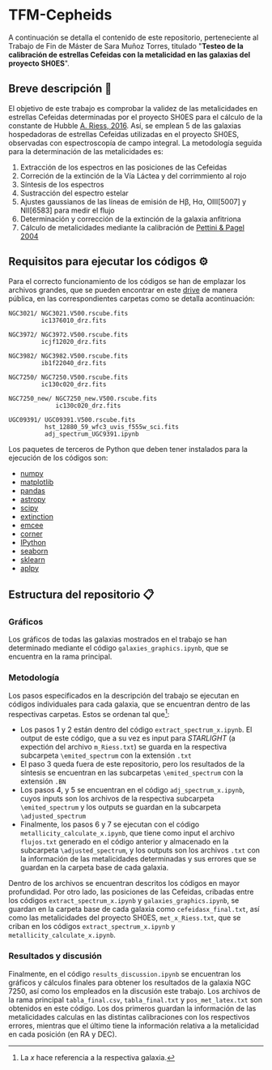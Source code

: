 # TFM-Cepheids

A continuación se detalla el contenido de este repositorio, perteneciente al Trabajo de Fin de Máster de Sara Muñoz Torres, titulado "**Testeo de la calibración de estrellas Cefeidas con la metalicidad en las galaxias del proyecto SH0ES**".


## Breve descripción 📖

El objetivo de este trabajo es comprobar la validez de las metalicidades en estrellas Cefeidas determinadas por el proyecto SH0ES para el cálculo de la constante de Hubble [A. Riess, 2016](https://iopscience.iop.org/article/10.3847/0004-637X/826/1/56). Así, se emplean 5 de las galaxias hospedadoras de estrellas Cefeidas utilizadas en el proyecto SH0ES, observadas con espectroscopía de campo integral. La metodología seguida para la determinación de las metalicidades es:

 1. Extracción de los espectros en las posiciones de las Cefeidas
 2. Correción de la extinción de la Vía Láctea y del corrimmiento al rojo
 3. Síntesis de los espectros
 4. Sustracción del espectro estelar
 5. Ajustes gaussianos de las líneas de emisión de Hβ, Hα, OIII[5007] y NII[6583] para medir el flujo
 6. Determinación y corrección de la extinción de la galaxia anfitriona
 7. Cálculo de metalicidades mediante la calibración de [Pettini & Pagel 2004](https://academic.oup.com/mnras/article/348/3/L59/1280428)



## Requisitos para ejecutar los códigos ⚙️

Para el correcto funcionamiento de los códigos se han de emplazar los archivos grandes, que se pueden encontrar en este [drive](https://drive.google.com/drive/u/5/folders/1AHKIRPcjnqzH8-04cx5OZ3LoRAEzcBXj) de manera pública, en las correspondientes carpetas como se detalla acontinuación:

```
NGC3021/ NGC3021.V500.rscube.fits
         ic1376010_drz.fits

NGC3972/ NGC3972.V500.rscube.fits
         icjf12020_drz.fits
         
NGC3982/ NGC3982.V500.rscube.fits
         ib1f22040_drz.fits
         
NGC7250/ NGC7250.V500.rscube.fits
         ic130c020_drz.fits
         
NGC7250_new/ NGC7250_new.V500.rscube.fits
             ic130c020_drz.fits
             
UGC09391/ UGC09391.V500.rscube.fits
          hst_12880_59_wfc3_uvis_f555w_sci.fits 
          adj_spectrum_UGC9391.ipynb
```          

Los paquetes de terceros de Python que deben tener instalados para la ejecución de los códigos son:

- [numpy](https://numpy.org/)
- [matplotlib](https://matplotlib.org/)
- [pandas](https://pandas.pydata.org/)
- [astropy](https://www.astropy.org/)
- [scipy](https://scipy.org/)
- [extinction](https://extinction.readthedocs.io/en/latest/)
- [emcee](https://emcee.readthedocs.io/en/stable/)
- [corner](https://corner.readthedocs.io/en/latest/)
- [IPython](https://ipython.org/)
- [seaborn](https://seaborn.pydata.org/)
- [sklearn](https://scikit-learn.org/stable/)
- [aplpy](https://aplpy.readthedocs.io/en/stable/)




## Estructura del repositorio 📋  

### Gráficos

Los gráficos de todas las galaxias mostrados en el trabajo se han determinado mediante el código `galaxies_graphics.ipynb`, que se encuentra en la rama principal. 


### Metodología

Los pasos especificados en la descripción del trabajo se ejecutan en códigos individuales para cada galaxia, que se encuentran dentro de las respectivas carpetas. Estos se ordenan tal que[^1]:

- Los pasos 1 y 2 están dentro del código `extract_spectrum_x.ipynb`. El output de este código, que a su vez es input para *STARLIGHT* (a expectión del archivo `m_Riess.txt`) se guarda en la respectiva subcarpeta `\emited_spectrum` con la extensión `.txt`
- El paso 3 queda fuera de este repositorio, pero los resultados de la síntesis se encuentran en las subcarpetas `\emited_spectrum` con la extensión `.BN`
- Los pasos 4, y 5 se encuentran en el código `adj_spectrum_x.ipynb`, cuyos inputs son los archivos de la respectiva subcarpeta `\emited_spectrum` y los outputs se guardan en la subcarpeta `\adjusted_spectrum`
- Finalmente, los pasos 6 y 7 se ejecutan con el código `metallicity_calculate_x.ipynb`, que tiene como input el archivo `flujos.txt` generado en el código anterior y almacenado en la subcarpeta `\adjusted_spectrum`, y los outputs son los archivos `.txt` con la información de las metalicidades determinadas y sus errores que se guardan en la carpeta base de cada galaxia.

Dentro de los archivos se encuentran descritos los códigos en mayor profundidad. Por otro lado, las posiciones de las Cefeidas, cribadas entre los códigos `extract_spectrum_x.ipynb` y  `galaxies_graphics.ipynb`, se guardan en la carpeta base de cada galaxia como `cefeidasx_final.txt`, así como las metalicidades del proyecto SH0ES, `met_x_Riess.txt`, que se criban en los códigos `extract_spectrum_x.ipynb` y `metallicity_calculate_x.ipynb`.


### Resultados y discusión

Finalmente, en el código `results_discussion.ipynb` se encuentran los gráficos y cálculos finales para obtener los resultados de la galaxia NGC 7250, así como los empleados en la discusión este trabajo. Los archivos de la rama principal `tabla_final.csv`, `tabla_final.txt` y `pos_met_latex.txt` son obtenidos en este código. Los dos primeros guardan la información de las metalicidades calculas en las distintas calibraciones con los respectivos errores, mientras que el último tiene la información relativa a la metalicidad en cada posición (en RA y DEC).


[^1]: La *x* hace referencia a la respectiva galaxia. 
